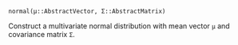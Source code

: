 ```
normal(μ::AbstractVector, Σ::AbstractMatrix)
```

Construct a multivariate normal distribution with mean vector `μ` and covariance matrix `Σ`.
